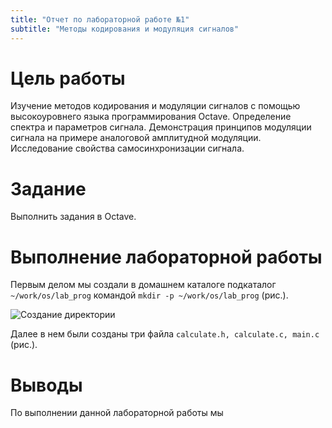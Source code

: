 ```yaml
---
title: "Отчет по лабораторной работе №1"
subtitle: "Методы кодирования и модуляция сигналов"
---
```


# Цель работы

Изучение методов кодирования и модуляции сигналов с помощью высокоуровнего
языка программирования Octave. Определение спектра и параметров сигнала. 
Демонстрация принципов модуляции сигнала на примере аналоговой амплитудной модуляции. 
Исследование свойства самосинхронизации сигнала.

# Задание

Выполнить задания в Octave.

# Выполнение лабораторной работы

Первым делом мы создали в домашнем каталоге подкаталог `~/work/os/lab_prog` командой `mkdir -p ~/work/os/lab_prog` (рис.).

![Создание директории](image/s-1653913144.png)

Далее в нем были созданы три файла `calculate.h, calculate.c, main.c` (рис.).

# Выводы

По выполнении данной лабораторной работы мы
